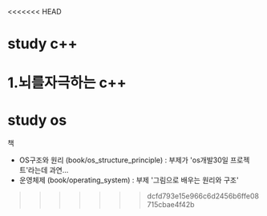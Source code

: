 <<<<<<< HEAD
# study c++

1.뇌를자극하는 c++ 
=======
# study os 
책
- OS구조와 원리 (book/os_structure_principle)
  : 부제가 'os개발30일 프로젝트'라는데 과연...
- 운영체제 (book/operating_system)
  : 부제 '그림으로 배우는 원리와 구조'
 
>>>>>>> dcfd793e15e966c6d2456b6ffe08715cbae4f42b
